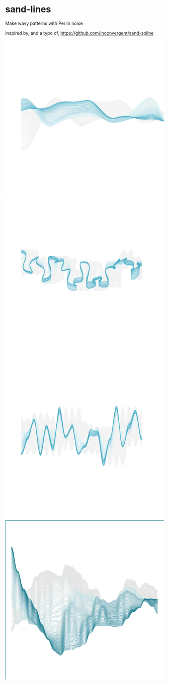 # sand-lines
Make wavy patterns with Perlin noise

Inspired by, and a typo of, https://github.com/inconvergent/sand-spline

![exampleA](/documentation/exampleA.png)
![exampleB](/documentation/exampleB.png)
![exampleC](/documentation/exampleC.png)
![exampleD](/documentation/exampleD.png)